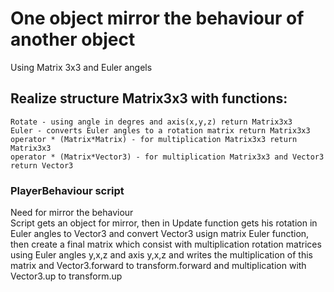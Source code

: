 # One object mirror the behaviour of another object
Using Matrix 3x3 and Euler angels
## Realize structure Matrix3x3 with functions: 
```
Rotate - using angle in degres and axis(x,y,z) return Matrix3x3
Euler - converts Euler angles to a rotation matrix return Matrix3x3
operator * (Matrix*Matrix) - for multiplication Matrix3x3 return Matrix3x3
operator * (Matrix*Vector3) - for multiplication Matrix3x3 and Vector3 return Vector3
```
### PlayerBehaviour script
Need for mirror the behaviour <br />
Script gets an object for mirror, then in Update function gets his rotation in Euler angles to Vector3 and convert Vector3 usign matrix Euler function, then create a final matrix which consist with multiplication rotation matrices using Euler angles y,x,z and axis y,x,z and writes the multiplication of this matrix and Vector3.forward to transform.forward and multiplication with Vector3.up to transform.up


